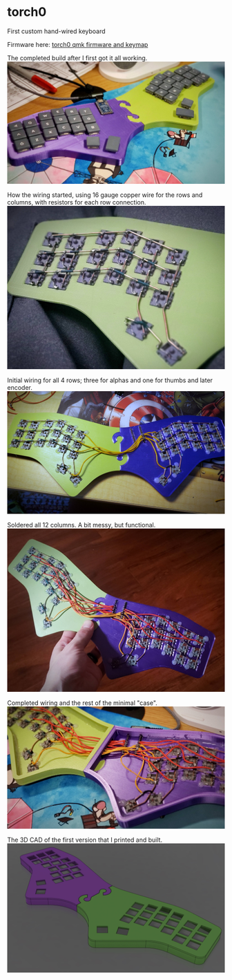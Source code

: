 # torch0
 First custom hand-wired keyboard

Firmware here: [torch0 qmk firmware and keymap](https://github.com/terryorchard/qmk_firmware/tree/master/keyboards/wizrad/torch0)

The completed build after I first got it all working.
![Alt text](images/FinishedBuild.jpeg?raw=true "Complete Build")


How the wiring started, using 16 gauge copper wire for the rows and columns, with resistors for each row connection.
![Alt text](images/Wiring00.jpeg?raw=true "Copper Rows/Columns")


Initial wiring for all 4 rows; three for alphas and one for thumbs and later encoder.
![Alt text](images/Wiring01.jpeg?raw=true "Row Wiring")


Soldered all 12 columns. A bit messy, but functional.
![Alt text](images/Wiring02.jpeg?raw=true "Column Wiring")


Completed wiring and the rest of the minimal "case".
![Alt text](images/Wiring03.jpeg?raw=true "Complete Wiring")


The 3D CAD of the first version that I printed and built.
![Alt text](images/CAD_v0.jpg?raw=true "3D CAD")
